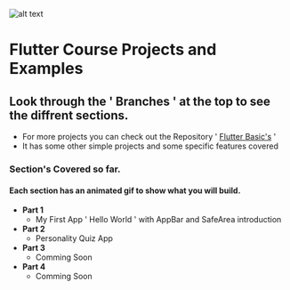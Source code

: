 ![alt text][logo]

[logo]: http://briangurtz.com/wp-content/uploads/2019/11/logo_bg.jpg "Brian Gurtz"

# Flutter Course Projects and Examples

## Look through the ' Branches ' at the top to see the diffrent sections.
- For more projects you can check out the Repository ' [Flutter Basic's](https://github.com/bgurtz/flutter_basics) '
-  It has some other simple projects and some specific features covered

### Section's Covered so far.

#### Each section has an animated gif to show what you will build. 

- **Part 1** 
  - My First App ' Hello World ' with AppBar and SafeArea introduction
- **Part 2** 
  - Personality Quiz App
- **Part 3**
  - Comming Soon
- **Part 4**
  - Comming Soon
